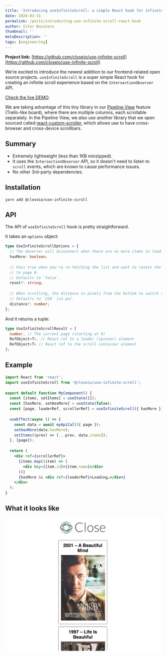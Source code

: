 ```yaml
---
title: 'Introducing useInfiniteScroll: a simple React hook for infinite scroll experience'
date: 2020-03-31
permalink: /posts/introducting-use-infinite-scroll-react-hook
author: Vitor Buzinaro
thumbnail: ''
metaDescription: ''
tags: [engineering]
---
```


**Project link:** [https://github.com/closeio/use-infinite-scroll](https://github.com/closeio/use-infinite-scroll)

We’re excited to introduce the newest addition to our frontend-related open source projects. `useInfiniteScroll` is a super simple React hook for creating an infinite scroll experience based on the `IntersectionObserver` API.

[Check the live DEMO](https://closeio.github.io/use-infinite-scroll/).

We are taking advantage of this tiny library in our [Pipeline View](https://close.com/pipeline/) feature (Trello-like board), where there are multiple columns, each scrollable separately. In the Pipeline View, we also use another library that we open sourced called [react-custom-scroller](https://github.com/closeio/react-custom-scroller), which allows use to have cross-browser and cross-device scrollbars.

## Summary

- Extremely lightweight (less than 1KB minzipped).
- It uses the `IntersectionObserver` API, so it doesn't need to listen to `scroll` events, which are known to cause performance issues.
- No other 3rd-party dependencies.

## Installation

```
yarn add @closeio/use-infinite-scroll
```

## API

The API of `useInfiniteScroll` hook is pretty straightforward.

It takes an `options` object:

```ts
type UseInfiniteScrollOptions = {
  // The observer will disconnect when there are no more items to load.
  hasMore: boolean;

  // Pass true when you're re-fetching the list and want to resets the scroller
  // to page 0.
  // Defaults to `false`.
  reset?: string;

  // When scrolling, the distance in pixels from the bottom to switch the page.
  // Defaults to `250` (in px).
  distance?: number;
};
```

And it returns a tuple:

```ts
type UseInfiniteScrollResult = [
  number, // The current page (starting at 0)
  RefObject<T>, // React ref to a loader (spinner) element
  RefObject<T> // React ref to the scroll container element
];
```

## Example

```jsx
import React from 'react';
import useInfiniteScroll from '@closeio/use-infinite-scroll';

export default function MyComponent() {
  const [items, setItems] = useState([]);
  const [hasMore, setHasMore] = useState(false);
  const [page, loaderRef, scrollerRef] = useInfiniteScroll({ hasMore });

  useEffect(async () => {
    const data = await myApiCall({ page });
    setHasMore(data.hasMore);
    setItems((prev) => [...prev, data.items]);
  }, [page]);

  return (
    <div ref={scrollerRef}>
      {items.map((item) => (
        <div key={item.id}>{item.name}</div>
      ))}
      {hasMore && <div ref={loaderRef}>Loading…</div>}
    </div>
  );
}
```

## What it looks like

![`useInfiniteScroll` in practice](./use-infinite-scroll-demo.gif)
